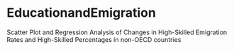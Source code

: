 # EducationandEmigration
Scatter Plot and Regression Analysis of Changes in High-Skilled Emigration Rates and High-Skilled Percentages in non-OECD countries
